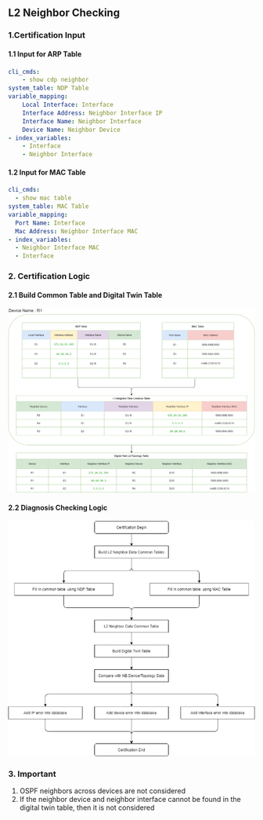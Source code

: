 ## L2 Neighbor Checking

### 1.Certification Input
#### 1.1 Input for ARP Table
```yaml
cli_cmds:
    - show cdp neighbor
system_table: NDP Table
variable_mapping:
    Local Interface: Interface
    Interface Address: Neighbor Interface IP
    Interface Name: Neighbor Interface
    Device Name: Neighbor Device
- index_variables:
    - Interface
    - Neighbor Interface
```

#### 1.2 Input for MAC Table
```yaml
cli_cmds:
  - show mac table
system_table: MAC Table
variable_mapping:
  Port Name: Interface
  Mac Address: Neighbor Interface MAC
- index_variables:
  - Neighbor Interface MAC
  - Interface
```

### 2. Certification Logic

#### 2.1 Build Common Table and Digital Twin Table

![BuildDigitalTwin](https://github.com/PlatformCertification/Certification-IEv10.0/blob/main/Platform%20Certification%20Guidance/images/Certification-L2%20Neighbor%20Checking.png)

#### 2.2 Diagnosis Checking Logic

![CheckingLogic](https://github.com/PlatformCertification/Certification-IEv10.0/blob/main/Platform%20Certification%20Guidance/images/Certification-L2%20Checking%20Logic.png)

### 3. Important
1. OSPF neighbors across devices are not considered
2. If the neighbor device and neighbor interface cannot be found in the digital twin table, then it is not considered
